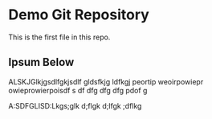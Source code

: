 # Demo Git Repository

This is the first file in this repo.

## Ipsum Below

ALSKJGlkjgsdlfgkjsdlf gldsfkjg ldfkgj peortip weoirpowiepr owieprowierpoisdf s
df dfg dfg dfg pdof g 


A:SDFGLISD:Lkgs;glk d;flgk d;lfgk ;dflkg 